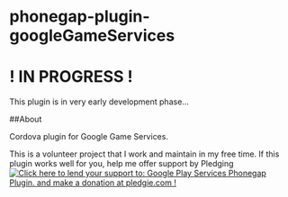 phonegap-plugin-googleGameServices
==================================

# ! IN PROGRESS !

This plugin is in very early development phase... 

##About

Cordova plugin for Google Game Services.

This is a volunteer project that I work and maintain in my free time. If this plugin works well for you, help me offer support by Pledging <a href='https://pledgie.com/campaigns/24952'><img alt='Click here to lend your support to: Google Play Services Phonegap Plugin. and make a donation at pledgie.com !' src='https://pledgie.com/campaigns/24952.png?skin_name=chrome' border='0' ></a>
